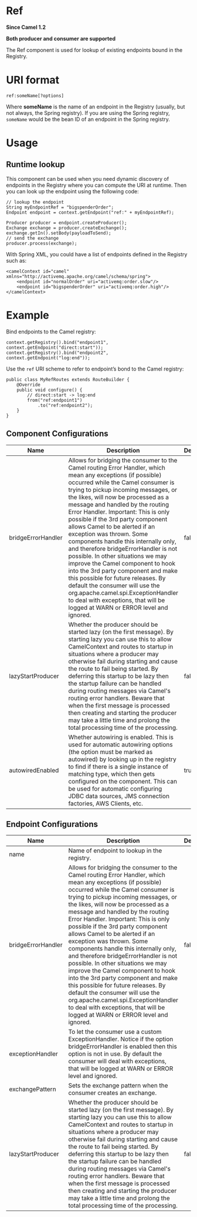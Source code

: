 # Ref

**Since Camel 1.2**

**Both producer and consumer are supported**

The Ref component is used for lookup of existing endpoints bound in the
Registry.

# URI format

    ref:someName[?options]

Where **someName** is the name of an endpoint in the Registry (usually,
but not always, the Spring registry). If you are using the Spring
registry, `someName` would be the bean ID of an endpoint in the Spring
registry.

# Usage

## Runtime lookup

This component can be used when you need dynamic discovery of endpoints
in the Registry where you can compute the URI at runtime. Then you can
look up the endpoint using the following code:

    // lookup the endpoint
    String myEndpointRef = "bigspenderOrder";
    Endpoint endpoint = context.getEndpoint("ref:" + myEndpointRef);
    
    Producer producer = endpoint.createProducer();
    Exchange exchange = producer.createExchange();
    exchange.getIn().setBody(payloadToSend);
    // send the exchange
    producer.process(exchange);

With Spring XML, you could have a list of endpoints defined in the
Registry such as:

    <camelContext id="camel" xmlns="http://activemq.apache.org/camel/schema/spring">
        <endpoint id="normalOrder" uri="activemq:order.slow"/>
        <endpoint id="bigspenderOrder" uri="activemq:order.high"/>
    </camelContext>

# Example

Bind endpoints to the Camel registry:

    context.getRegistry().bind("endpoint1", context.getEndpoint("direct:start"));
    context.getRegistry().bind("endpoint2", context.getEndpoint("log:end"));

Use the `ref` URI scheme to refer to endpoint’s bond to the Camel
registry:

    public class MyRefRoutes extends RouteBuilder {
        @Override
        public void configure() {
            // direct:start -> log:end
            from("ref:endpoint1")
                .to("ref:endpoint2");
        }
    }

## Component Configurations

  
|Name|Description|Default|Type|
|---|---|---|---|
|bridgeErrorHandler|Allows for bridging the consumer to the Camel routing Error Handler, which mean any exceptions (if possible) occurred while the Camel consumer is trying to pickup incoming messages, or the likes, will now be processed as a message and handled by the routing Error Handler. Important: This is only possible if the 3rd party component allows Camel to be alerted if an exception was thrown. Some components handle this internally only, and therefore bridgeErrorHandler is not possible. In other situations we may improve the Camel component to hook into the 3rd party component and make this possible for future releases. By default the consumer will use the org.apache.camel.spi.ExceptionHandler to deal with exceptions, that will be logged at WARN or ERROR level and ignored.|false|boolean|
|lazyStartProducer|Whether the producer should be started lazy (on the first message). By starting lazy you can use this to allow CamelContext and routes to startup in situations where a producer may otherwise fail during starting and cause the route to fail being started. By deferring this startup to be lazy then the startup failure can be handled during routing messages via Camel's routing error handlers. Beware that when the first message is processed then creating and starting the producer may take a little time and prolong the total processing time of the processing.|false|boolean|
|autowiredEnabled|Whether autowiring is enabled. This is used for automatic autowiring options (the option must be marked as autowired) by looking up in the registry to find if there is a single instance of matching type, which then gets configured on the component. This can be used for automatic configuring JDBC data sources, JMS connection factories, AWS Clients, etc.|true|boolean|

## Endpoint Configurations

  
|Name|Description|Default|Type|
|---|---|---|---|
|name|Name of endpoint to lookup in the registry.||string|
|bridgeErrorHandler|Allows for bridging the consumer to the Camel routing Error Handler, which mean any exceptions (if possible) occurred while the Camel consumer is trying to pickup incoming messages, or the likes, will now be processed as a message and handled by the routing Error Handler. Important: This is only possible if the 3rd party component allows Camel to be alerted if an exception was thrown. Some components handle this internally only, and therefore bridgeErrorHandler is not possible. In other situations we may improve the Camel component to hook into the 3rd party component and make this possible for future releases. By default the consumer will use the org.apache.camel.spi.ExceptionHandler to deal with exceptions, that will be logged at WARN or ERROR level and ignored.|false|boolean|
|exceptionHandler|To let the consumer use a custom ExceptionHandler. Notice if the option bridgeErrorHandler is enabled then this option is not in use. By default the consumer will deal with exceptions, that will be logged at WARN or ERROR level and ignored.||object|
|exchangePattern|Sets the exchange pattern when the consumer creates an exchange.||object|
|lazyStartProducer|Whether the producer should be started lazy (on the first message). By starting lazy you can use this to allow CamelContext and routes to startup in situations where a producer may otherwise fail during starting and cause the route to fail being started. By deferring this startup to be lazy then the startup failure can be handled during routing messages via Camel's routing error handlers. Beware that when the first message is processed then creating and starting the producer may take a little time and prolong the total processing time of the processing.|false|boolean|
